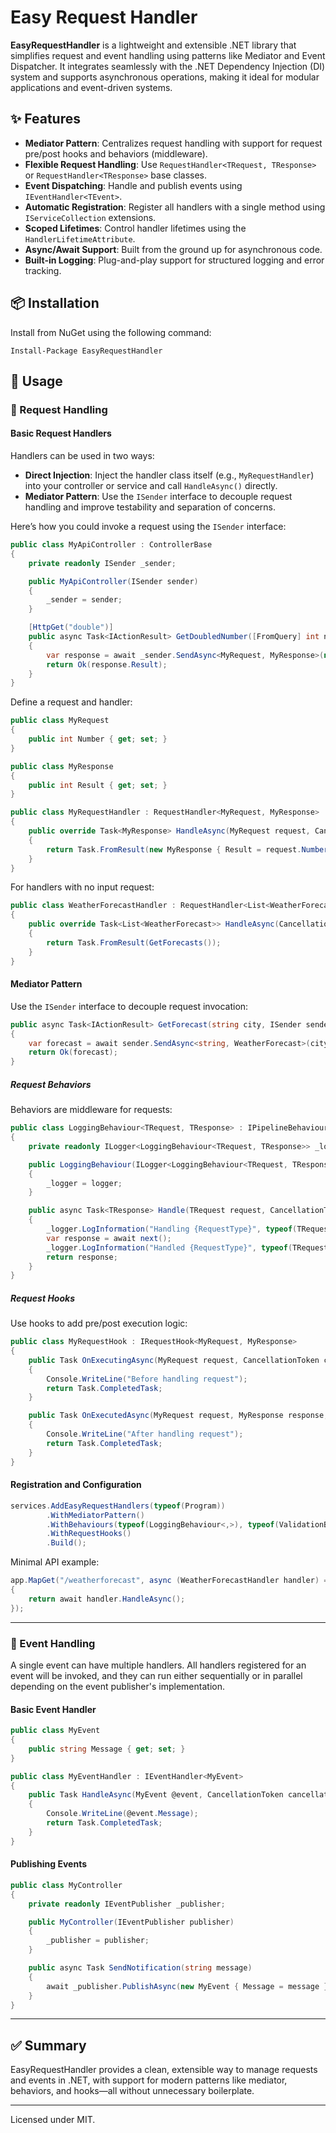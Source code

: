 ﻿# Easy Request Handler

**EasyRequestHandler** is a lightweight and extensible .NET library that simplifies request and event handling using patterns like Mediator and Event Dispatcher. It integrates seamlessly with the .NET Dependency Injection (DI) system and supports asynchronous operations, making it ideal for modular applications and event-driven systems.

## ✨ Features

- **Mediator Pattern**: Centralizes request handling with support for request pre/post hooks and behaviors (middleware).
- **Flexible Request Handling**: Use `RequestHandler<TRequest, TResponse>` or `RequestHandler<TResponse>` base classes.
- **Event Dispatching**: Handle and publish events using `IEventHandler<TEvent>`.
- **Automatic Registration**: Register all handlers with a single method using `IServiceCollection` extensions.
- **Scoped Lifetimes**: Control handler lifetimes using the `HandlerLifetimeAttribute`.
- **Async/Await Support**: Built from the ground up for asynchronous code.
- **Built-in Logging**: Plug-and-play support for structured logging and error tracking.

## 📦 Installation

Install from NuGet using the following command:

```
Install-Package EasyRequestHandler
```

## 🚀 Usage

### 🧭 Request Handling

#### Basic Request Handlers
Handlers can be used in two ways:

- **Direct Injection**: Inject the handler class itself (e.g., `MyRequestHandler`) into your controller or service and call `HandleAsync()` directly.
- **Mediator Pattern**: Use the `ISender` interface to decouple request handling and improve testability and separation of concerns.

Here’s how you could invoke a request using the `ISender` interface:

```csharp
public class MyApiController : ControllerBase
{
    private readonly ISender _sender;

    public MyApiController(ISender sender)
    {
        _sender = sender;
    }

    [HttpGet("double")]
    public async Task<IActionResult> GetDoubledNumber([FromQuery] int number)
    {
        var response = await _sender.SendAsync<MyRequest, MyResponse>(new MyRequest { Number = number });
        return Ok(response.Result);
    }
}
```


Define a request and handler:

```csharp
public class MyRequest
{
    public int Number { get; set; }
}

public class MyResponse
{
    public int Result { get; set; }
}

public class MyRequestHandler : RequestHandler<MyRequest, MyResponse>
{
    public override Task<MyResponse> HandleAsync(MyRequest request, CancellationToken cancellationToken = default)
    {
        return Task.FromResult(new MyResponse { Result = request.Number * 2 });
    }
}
```

For handlers with no input request:

```csharp
public class WeatherForecastHandler : RequestHandler<List<WeatherForecast>>
{
    public override Task<List<WeatherForecast>> HandleAsync(CancellationToken cancellationToken = default)
    {
        return Task.FromResult(GetForecasts());
    }
}
```

#### Mediator Pattern

Use the `ISender` interface to decouple request invocation:

```csharp
public async Task<IActionResult> GetForecast(string city, ISender sender)
{
    var forecast = await sender.SendAsync<string, WeatherForecast>(city);
    return Ok(forecast);
}
```

##### Request Behaviors

Behaviors are middleware for requests:

```csharp
public class LoggingBehaviour<TRequest, TResponse> : IPipelineBehaviour<TRequest, TResponse>
{
    private readonly ILogger<LoggingBehaviour<TRequest, TResponse>> _logger;

    public LoggingBehaviour(ILogger<LoggingBehaviour<TRequest, TResponse>> logger)
    {
        _logger = logger;
    }

    public async Task<TResponse> Handle(TRequest request, CancellationToken cancellationToken, RequestHandlerDelegate<TResponse> next)
    {
        _logger.LogInformation("Handling {RequestType}", typeof(TRequest).Name);
        var response = await next();
        _logger.LogInformation("Handled {RequestType}", typeof(TRequest).Name);
        return response;
    }
}
```

##### Request Hooks

Use hooks to add pre/post execution logic:

```csharp
public class MyRequestHook : IRequestHook<MyRequest, MyResponse>
{
    public Task OnExecutingAsync(MyRequest request, CancellationToken cancellationToken)
    {
        Console.WriteLine("Before handling request");
        return Task.CompletedTask;
    }

    public Task OnExecutedAsync(MyRequest request, MyResponse response, CancellationToken cancellationToken)
    {
        Console.WriteLine("After handling request");
        return Task.CompletedTask;
    }
}
```

#### Registration and Configuration

```csharp
services.AddEasyRequestHandlers(typeof(Program))
        .WithMediatorPattern()
        .WithBehaviours(typeof(LoggingBehaviour<,>), typeof(ValidationBehaviour<,>))
        .WithRequestHooks()
        .Build();
```

Minimal API example:

```csharp
app.MapGet("/weatherforecast", async (WeatherForecastHandler handler) =>
{
    return await handler.HandleAsync();
});
```

---

### 📣 Event Handling
A single event can have multiple handlers. All handlers registered for an event will be invoked, and they can run either sequentially or in parallel depending on the event publisher's implementation.

#### Basic Event Handler

```csharp
public class MyEvent
{
    public string Message { get; set; }
}

public class MyEventHandler : IEventHandler<MyEvent>
{
    public Task HandleAsync(MyEvent @event, CancellationToken cancellationToken)
    {
        Console.WriteLine(@event.Message);
        return Task.CompletedTask;
    }
}
```

#### Publishing Events

```csharp
public class MyController
{
    private readonly IEventPublisher _publisher;

    public MyController(IEventPublisher publisher)
    {
        _publisher = publisher;
    }

    public async Task SendNotification(string message)
    {
        await _publisher.PublishAsync(new MyEvent { Message = message });
    }
}
```

---

## ✅ Summary

EasyRequestHandler provides a clean, extensible way to manage requests and events in .NET, with support for modern patterns like mediator, behaviors, and hooks—all without unnecessary boilerplate.

---

Licensed under MIT.